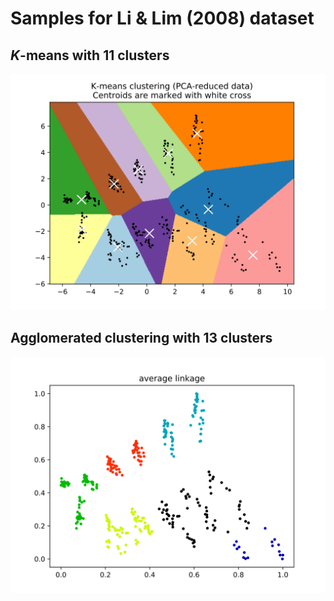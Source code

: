 # Samples for Li & Lim (2008) dataset

## _K_-means with 11 clusters

![li-lim-kmeans-11](.github/li-lim-kmeans-11.svg)

## Agglomerated clustering with 13 clusters

![li-lim-kmeans-11](.github/li-lim-aggclust-13.svg)
